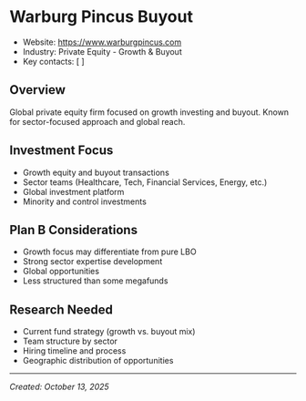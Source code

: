 # Warburg Pincus Buyout

- Website: https://www.warburgpincus.com
- Industry: Private Equity - Growth & Buyout
- Key contacts: [ ]

## Overview
Global private equity firm focused on growth investing and buyout. Known for sector-focused approach and global reach.

## Investment Focus
- Growth equity and buyout transactions
- Sector teams (Healthcare, Tech, Financial Services, Energy, etc.)
- Global investment platform
- Minority and control investments

## Plan B Considerations
- Growth focus may differentiate from pure LBO
- Strong sector expertise development
- Global opportunities
- Less structured than some megafunds

## Research Needed
- Current fund strategy (growth vs. buyout mix)
- Team structure by sector
- Hiring timeline and process
- Geographic distribution of opportunities

---
*Created: October 13, 2025*
